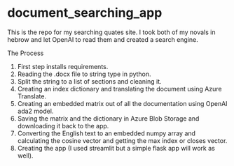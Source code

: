 # document_searching_app

This is the repo for my searching quates site.
I took both of my novals in hebrow and let OpenAI to read them and created a search engine.

The Process
1.	First step installs requirements.
1.	Reading the .docx file to string type in python.
1.	Split the string to a list of sections and cleaning it.
1.	Creating an index dictionary and translating the document using Azure Translate. 
1.	Creating an embedded matrix out of all the documentation using OpenAI ada2 model.
1.	Saving the matrix and the dictionary in Azure Blob Storage and downloading it back to the app.
1.	Converting the English text to an embedded numpy array and calculating the cosine vector and getting the max index or closes vector.
1.	Creating the app (I used streamlit but a simple flask app will work as well).
